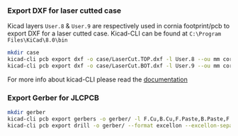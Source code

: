 ### Export DXF for laser cutted case

Kicad layers `User.8` & `User.9` are respectively used in cornia footprint/pcb to export DXF for a laser cutted case.
Kicad-CLI can be found at `C:\Program Files\KiCad\8.0\bin`

``` bash
mkdir case
kicad-cli pcb export dxf -o case/LaserCut.TOP.dxf -l User.8 --ou mm cornia.kicad_pcb
kicad-cli pcb export dxf -o case/LaserCut.BOT.dxf -l User.9 --ou mm cornia.kicad_pcb
```
For more info about kicad-CLI please read the [documentation](https://docs.kicad.org/8.0/en/cli/cli.html)

### Export Gerber for JLCPCB

``` bash
mkdir gerber
kicad-cli pcb export gerbers -o gerber/ -l F.Cu,B.Cu,F.Paste,B.Paste,F.Silkscreen,B.Silkscreen,F.Mask,B.Mask,Edge.Cuts --exclude-value --no-x2 --no-netlist --subtract-soldermask cornia.kicad_pcb
kicad-cli pcb export drill -o gerber/ --format excellon --excellon-separate-th --generate-map --map-format gerberx2 cornia.kicad_pcb
```